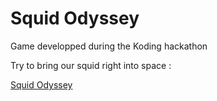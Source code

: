 # Squid Odyssey 

Game developped during the Koding hackathon 

Try to bring our squid right into space :

[Squid Odyssey](http://sebastianoolivo.com/squid_odyssey/)
